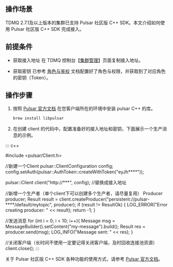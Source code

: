 ## 操作场景

TDMQ 2.7.1及以上版本的集群已支持 Pulsar 社区版 C++ SDK。本文介绍如何使用 Pulsar 社区版 C++ SDK 完成接入。

## 前提条件

- 获取接入地址
  在 TDMQ 控制台【[集群管理](https://console.cloud.tencent.com/tdmq/cluster)】页面复制接入地址。

- 获取密钥
  已参考 [角色与鉴权](https://cloud.tencent.com/document/product/1179/47543) 文档配置好了角色与权限，并获取到了对应角色的密钥（Token）。


## 操作步骤

1. 按照 [Pulsar 官方文档](http://pulsar.apache.org/docs/en/client-libraries-cpp/) 在您客户端所在的环境中安装 pulsar C++ 的库。
   ```sh
   brew install libpulsar
   ```

2. 在创建 client 的代码中，配置准备好的接入地址和密钥，下面展示一个生产消息的示例。
<dx-codeblock>
::: c++
  
#include <pulsar/Client.h>

//新建一个Client
pulsar::ClientConfiguration config;
config.setAuth(pulsar::AuthToken::createWithToken("eyJh****"));

pulsar::Client client("http://***", config); //替换成接入地址
   
//新增一个生产者（单个client下可以创建多个生产者，请尽量复用）
Producer producer;
Result result = client.createProducer("persistent://pulsar-****/default/mytopic", producer);
if (result != ResultOk) {
				LOG_ERROR("Error creating producer: " << result);
				return -1;
}

//发送消息
for (int i = 0; i < 10; i++){
				Message msg = MessageBuilder().setContent("my-message").build();
				Result res = producer.send(msg);
				LOG_INFO("Message sent: " << res);
}

//关闭客户端（长时间不使用一定要记得关闭客户端，及时回收连接池资源）
client.close();
:::
</dx-codeblock>


关于 Pulsar 社区版 C++ SDK 各种功能的使用方式，请参考 [Pulsar 官方文档](http://pulsar.apache.org/docs/en/client-libraries-cpp/)。

